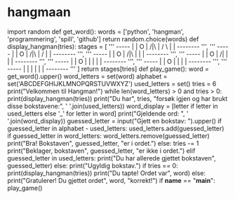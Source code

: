 # hangmaan
import random
def get_word():
   words = ['python', 'hangman', 'programmering', 'spill', 'github']
   return random.choice(words)
def display_hangman(tries):
   stages = [
               '''
                  -----
                  |   |
                  O   |
                 /|\\  |
                 / \\  |
                     |
               --------
               ''',
               '''
                  -----
                  |   |
                  O   |
                 /|\\  |
                 /    |
                     |
               --------
               ''',
               '''
                  -----
                  |   |
                  O   |
                 /|\\  |
                      |
                     |
               --------
               ''',
               '''
                  -----
                  |   |
                  O   |
                 /|   |
                      |
                     |
               --------
               ''',
               '''
                  -----
                  |   |
                  O   |
                  |   |
                      |
                     |
               --------
               ''',
               '''
                  -----
                  |   |
                  O   |
                      |
                      |
                     |
               --------
               ''',
               '''
                  -----
                  |   |
                      |
                      |
                      |
                     |
               --------
               '''
   ]
   return stages[tries]
def play_game():
   word = get_word().upper()
   word_letters = set(word)
   alphabet = set('ABCDEFGHIJKLMNOPQRSTUVWXYZ')
   used_letters = set()
   tries = 6
   print("Velkommen til Hangman!")
   while len(word_letters) > 0 and tries > 0:
       print(display_hangman(tries))
       print("Du har", tries, "forsøk igjen og har brukt disse bokstavene:", ' '.join(used_letters))
       word_display = [letter if letter in used_letters else '_' for letter in word]
       print("Gjeldende ord: ", ' '.join(word_display))
       guessed_letter = input("Gjett en bokstav: ").upper()
       if guessed_letter in alphabet - used_letters:
           used_letters.add(guessed_letter)
           if guessed_letter in word_letters:
               word_letters.remove(guessed_letter)
               print("Bra! Bokstaven", guessed_letter, "er i ordet.")
           else:
               tries -= 1
               print("Beklager, bokstaven", guessed_letter, "er ikke i ordet.")
       elif guessed_letter in used_letters:
           print("Du har allerede gjettet bokstaven", guessed_letter)
       else:
           print("Ugyldig bokstav.")
   if tries == 0:
       print(display_hangman(tries))
       print("Du tapte! Ordet var", word)
   else:
       print("Gratulerer! Du gjettet ordet", word, "korrekt!")
if __name__ == "__main__":
   play_game()
